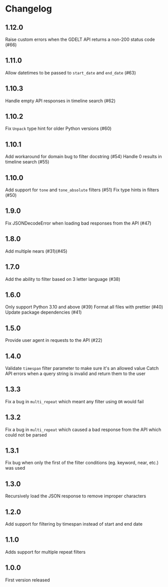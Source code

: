 # Changelog

## 1.12.0

Raise custom errors when the GDELT API returns a non-200 status code (#66)

## 1.11.0

Allow datetimes to be passed to `start_date` and `end_date` (#63)

## 1.10.3

Handle empty API responses in timeline search (#62)

## 1.10.2

Fix `Unpack` type hint for older Python versions (#60)

## 1.10.1

Add workaround for domain bug to filter docstring (#54)
Handle 0 results in timeline search (#55)

## 1.10.0

Add support for `tone` and `tone_absolute` filters (#51)
Fix type hints in filters (#50)

## 1.9.0

Fix JSONDecodeError when loading bad responses from the API (#47)

## 1.8.0

Add multiple nears (#31)(#45)

## 1.7.0

Add the ability to filter based on 3 letter language (#38)

## 1.6.0

Only support Python 3.10 and above (#39)
Format all files with prettier (#40)
Update package dependencies (#41)

## 1.5.0

Provide user agent in requests to the API (#22)

## 1.4.0

Validate `timespan` filter parameter to make sure it's an allowed value
Catch API errors when a query string is invalid and return them to the user

## 1.3.3

Fix a bug in `multi_repeat` which meant any filter using `OR` would fail

## 1.3.2

Fix a bug in `multi_repeat` which caused a bad response from the API which could not be parsed

## 1.3.1

Fix bug when only the first of the filter conditions (eg. keyword, near, etc.) was used

## 1.3.0

Recursively load the JSON response to remove improper characters

## 1.2.0

Add support for filtering by timespan instead of start and end date

## 1.1.0

Adds support for multiple repeat filters

## 1.0.0

First version released
